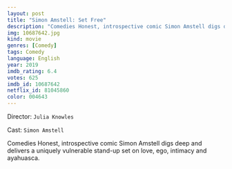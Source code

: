 ```yaml
---
layout: post
title: "Simon Amstell: Set Free"
description: "Comedies Honest, introspective comic Simon Amstell digs deep and delivers a uniquely vulnerable stand-up set on love, ego, intimacy and ayahuasca..."
img: 10687642.jpg
kind: movie
genres: [Comedy]
tags: Comedy 
language: English
year: 2019
imdb_rating: 6.4
votes: 625
imdb_id: 10687642
netflix_id: 81045860
color: 004643
---
```

Director: `Julia Knowles`  

Cast: `Simon Amstell` 

Comedies Honest, introspective comic Simon Amstell digs deep and delivers a uniquely vulnerable stand-up set on love, ego, intimacy and ayahuasca.